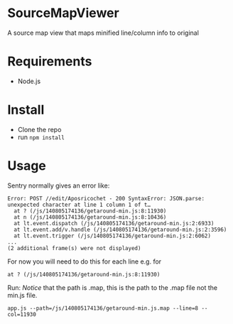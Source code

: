 SourceMapViewer
===============

A source map view that maps minified line/column info to original

Requirements
=============
* Node.js

Install
========
* Clone the repo
* run ```npm install```

Usage
=======

Sentry normally gives an error like:
```
Error: POST //edit/Aposricochet - 200 SyntaxError: JSON.parse: unexpected character at line 1 column 1 of t…
  at ? (/js/140805174136/getaround-min.js:8:11930)
  at n (/js/140805174136/getaround-min.js:8:10436)
  at lt.event.dispatch (/js/140805174136/getaround-min.js:2:6933)
  at lt.event.add/v.handle (/js/140805174136/getaround-min.js:2:3596)
  at lt.event.trigger (/js/140805174136/getaround-min.js:2:6062)
...
(2 additional frame(s) were not displayed)
```

For now you will need to do this for each line e.g. for
```
at ? (/js/140805174136/getaround-min.js:8:11930)
```
Run:
*Notice* that the path is .map, this is the path to the .map file not the min.js file.

```
app.js --path=/js/140805174136/getaround-min.js.map --line=8 --col=11930
```